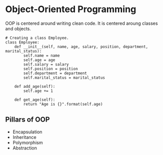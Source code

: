 # Object-Oriented Programming

OOP is centered around writing clean code.
It is centered aroung classes and objects.

```
# Creating a class Employee.
class Employee:
    def __init__(self, name, age, salary, position, department, marital_status):
        self.name = name
        self.age = age
        self.salary = salary
        self.position = position
        self.department = department
        self.marital_status = marital_status
        
    def add_age(self):
        self.age += 1
        
    def get_age(self):
        return "Age is {}".format(self.age)
```

## Pillars of OOP

- Encapsulation
- Inheritance
- Polymorphism
- Abstraction